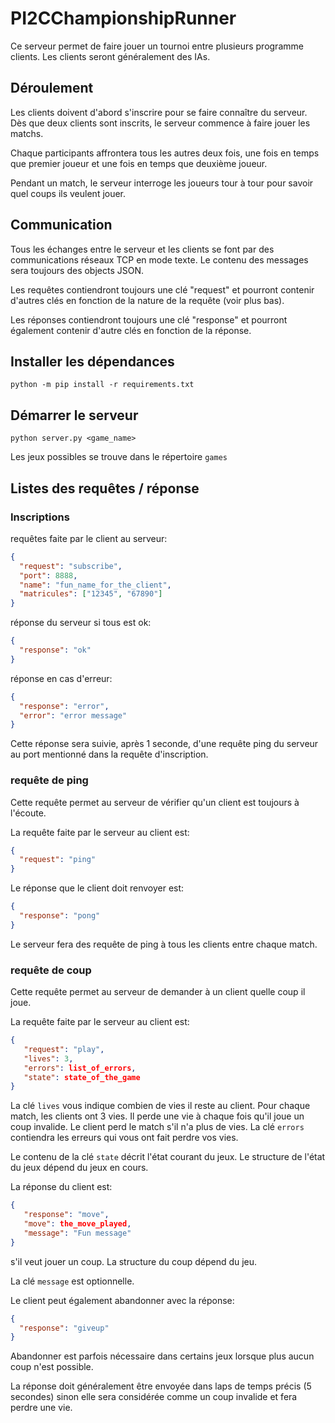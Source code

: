 # PI2CChampionshipRunner

Ce serveur permet de faire jouer un tournoi entre plusieurs programme clients.
Les clients seront généralement des IAs.

## Déroulement

Les clients doivent d'abord s'inscrire pour se faire connaître du serveur. Dès
que deux clients sont inscrits, le serveur commence à faire jouer les matchs.

Chaque participants affrontera tous les autres deux fois, une fois en temps que
premier joueur et une fois en temps que deuxième joueur.

Pendant un match, le serveur interroge les joueurs tour à tour pour savoir quel
coups ils veulent jouer.

## Communication

Tous les échanges entre le serveur et les clients se font par des communications
réseaux TCP en mode texte. Le contenu des messages sera toujours des objects
JSON.

Les requêtes contiendront toujours une clé "request" et pourront contenir
d'autres clés en fonction de la nature de la requête (voir plus bas).

Les réponses contiendront toujours une clé "response" et pourront également
contenir d'autre clés en fonction de la réponse.

## Installer les dépendances

```shell
python -m pip install -r requirements.txt
```

## Démarrer le serveur

```shell
python server.py <game_name>
```

Les jeux possibles se trouve dans le répertoire `games`

## Listes des requêtes / réponse

### Inscriptions

requêtes faite par le client au serveur:

```json
{
  "request": "subscribe",
  "port": 8888,
  "name": "fun_name_for_the_client",
  "matricules": ["12345", "67890"]
}
```

réponse du serveur si tous est ok:

```json
{
  "response": "ok"
}
```

réponse en cas d'erreur:

```json
{
  "response": "error",
  "error": "error message"
}
```

Cette réponse sera suivie, après 1 seconde, d'une requête ping du serveur au
port mentionné dans la requête d'inscription.

### requête de ping

Cette requête permet au serveur de vérifier qu'un client est toujours à
l'écoute.

La requête faite par le serveur au client est:

```json
{
  "request": "ping"
}
```

Le réponse que le client doit renvoyer est:

```json
{
  "response": "pong"
}
```

Le serveur fera des requête de ping à tous les clients entre chaque match.

### requête de coup

Cette requête permet au serveur de demander à un client quelle coup il joue.

La requête faite par le serveur au client est:

```json
{
   "request": "play",
   "lives": 3,
   "errors": list_of_errors,
   "state": state_of_the_game
}
```

La clé `lives` vous indique combien de vies il reste au client. Pour chaque
match, les clients ont 3 vies. Il perde une vie à chaque fois qu'il joue un coup
invalide. Le client perd le match s'il n'a plus de vies. La clé `errors`
contiendra les erreurs qui vous ont fait perdre vos vies.

Le contenu de la clé `state` décrit l'état courant du jeux. Le structure de
l'état du jeux dépend du jeux en cours.

La réponse du client est:

```json
{
   "response": "move",
   "move": the_move_played,
   "message": "Fun message"
}
```

s'il veut jouer un coup. La structure du coup dépend du jeu.

La clé `message` est optionnelle.

Le client peut également abandonner avec la réponse:

```json
{
  "response": "giveup"
}
```

Abandonner est parfois nécessaire dans certains jeux lorsque plus aucun coup
n'est possible.

La réponse doit généralement être envoyée dans laps de temps précis (5 secondes)
sinon elle sera considérée comme un coup invalide et fera perdre une vie.
